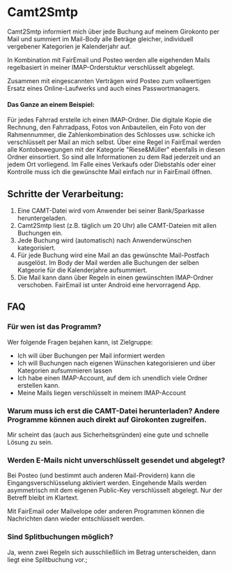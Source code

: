 # Camt2Smtp

Camt2Smtp informiert mich über jede Buchung auf meinem Girokonto per Mail und summiert im Mail-Body alle Beträge gleicher, individuell vergebener Kategorien je Kalenderjahr auf.

In Kombination mit FairEmail und Posteo werden alle eigehenden Mails regelbasiert in meiner IMAP-Orderstuktur verschlüsselt abgelegt. 

Zusammen mit eingescannten Verträgen wird Posteo zum vollwertigen Ersatz eines Online-Laufwerks und auch eines Passwortmanagers.

#### Das Ganze an einem Beispiel:

Für jedes Fahrrad erstelle ich einen IMAP-Ordner. Die digitale Kopie die Rechnung, den Fahrradpass, Fotos von Anbauteilen, ein Foto von der Rahmennummer, die Zahlenkombination des Schlosses usw. schicke ich verschlüsselt per Mail an mich selbst. 
Über eine Regel in FairEmail werden alle Kontobewegungen mit der Kategorie "Riese&Müller" ebenfalls in diesen Ordner einsortiert. So sind alle Informationen zu dem Rad jederzeit und an jedem Ort vorliegend. Im Falle eines Verkaufs oder Diebstahls oder einer Kontrolle muss ich die gewünschte Mail einfach nur in FairEmail öffnen. 

## Schritte der Verarbeitung:

1. Eine CAMT-Datei wird vom Anwender bei seiner Bank/Sparkasse heruntergeladen. 
1. Camt2Smtp liest (z.B. täglich um 20 Uhr) alle CAMT-Dateien mit allen Buchungen ein.
2. Jede Buchung wird (automatisch) nach Anwenderwünschen kategorisiert.
3. Für jede Buchung wird eine Mail an das gewünschte Mail-Postfach ausgelöst. Im Body der Mail werden alle Buchungen der selben Katgeorie für die Kalenderjahre aufsummiert.
4. Die Mail kann dann über Regeln in einen gewünschten IMAP-Ordner verschoben. FairEmail ist unter Android eine hervorragend App. 

## FAQ

### Für wen ist das Programm?

Wer folgende Fragen bejahen kann, ist Zielgruppe: 

* Ich will über Buchungen per Mail informiert werden
* Ich will Buchungen nach eigenen Wünschen kategorisieren und über Kategorien aufsummieren lassen
* Ich habe einen IMAP-Account, auf dem ich unendlich viele Ordner erstellen kann.
* Meine Mails liegen verschlüsselt in meinem IMAP-Account

### Warum muss ich erst die CAMT-Datei herunterladen? Andere Programme können auch direkt auf Girokonten zugreifen.

Mir scheint das (auch aus Sicherheitsgründen) eine gute und schnelle Lösung zu sein. 

### Werden E-Mails nicht unverschlüsselt gesendet und abgelegt?

Bei Posteo (und bestimmt auch anderen Mail-Providern) kann die Eingangsverschlüsselung aktiviert werden. Eingehende Mails werden asymmetrisch mit dem eigenen Public-Key verschlüsselt abgelegt. Nur der Betreff bleibt im Klartext. 

Mit FairEmail oder Mailvelope oder anderen Programmen können die Nachrichten dann wieder entschlüsselt werden. 

### Sind Splitbuchungen möglich?

Ja, wenn zwei Regeln sich ausschließlich im Betrag unterscheiden, dann liegt eine Splitbuchung vor.;




